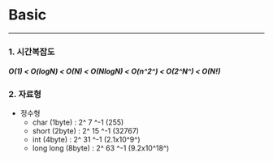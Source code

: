 # Basic
----
### 1. 시간복잡도
#####  O(1) < O(logN) < O(N) < O(NlogN) < O(n^2^) < O(2^N^) < O(N!)

### 2. 자료형
* 정수형
  * char        (1byte) : 2^ 7 ^-1  (255)
  * short       (2byte) : 2^ 15 ^-1 (32767)
  * int         (4byte) : 2^ 31 ^-1 (2.1x10^9^)
  * long long   (8byte) : 2^ 63 ^-1 (9.2x10^18^)

